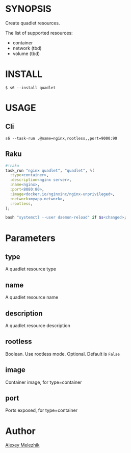 # SYNOPSIS

Create quadlet resources.

The list of supported resources:

* container
* network (tbd)
* volume (tbd)

# INSTALL

    $ s6 --install quadlet

# USAGE

## Cli

```
s6 --task-run .@name=nginx,rootless,,port=9000:90
```

## Raku

```raku
#!raku
task_run "nginx quadlet", "quadlet", %(
  :type<container>, 
  :description<nginx server>,
  :name<nginx>,
  :port<8080:80>,
  :image<docker.io/nginxinc/nginx-unprivileged>,
  :network<myapp.network>,
  :rootless,
);

bash "systemctl --user daemon-reload" if $s<changed>;

```

# Parameters

## type

A quadlet resource type

## name

A quadlet resource name

## description

A quadlet resource description

## rootless

Boolean. Use rootless mode. Optional. Default is `False` 

## image

Container image, for type=container

## port

Ports exposed, for type=container

# Author

[Alexey Melezhik](mailto:melezhik@gmail.com)


